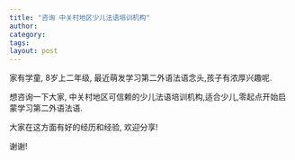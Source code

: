 ```yaml
---
title: "咨询 中关村地区少儿法语培训机构"
author:
category: 
tags: 
layout: post
---
```

家有学童, 8岁上二年级, 最近萌发学习第二外语法语念头,孩子有浓厚兴趣呢.

想咨询一下大家, 中关村地区可信赖的少儿法语培训机构,适合少儿,零起点开始启蒙学习第二外语法语.

大家在这方面有好的经历和经验, 欢迎分享!

谢谢!

